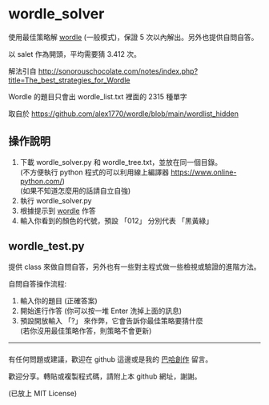 # wordle_solver
使用最佳策略解 [wordle](https://www.nytimes.com/games/wordle/index.html) (一般模式)，保證 5 次以內解出。另外也提供自問自答。

以 salet 作為開頭，平均需要猜 3.412 次。

解法引自
http://sonorouschocolate.com/notes/index.php?title=The_best_strategies_for_Wordle

Wordle 的題目只會出 wordle_list.txt 裡面的 2315 種單字

取自於 https://github.com/alex1770/wordle/blob/main/wordlist_hidden

## 操作說明
1. 下載 wordle_solver.py 和 wordle_tree.txt，並放在同一個目錄。
<br> (不方便執行 python 程式的可以利用線上編譯器 https://www.online-python.com/)
<br> (如果不知道怎麼用的話請自立自強)
2. 執行 wordle_solver.py
3. 根據提示到 [wordle](https://www.nytimes.com/games/wordle/index.html) 作答
4. 輸入你看到的顏色的代號，預設 「012」 分別代表 「黑黃綠」

## wordle_test.py
提供 class 來做自問自答，另外也有一些對主程式做一些檢視或驗證的進階方法。

自問自答操作流程:
1. 輸入你的題目 (正確答案)
2. 開始進行作答 (你可以按一堆 Enter 洗掉上面的訊息)
3. 預設開放輸入 「?」 來作弊，它會告訴你最佳策略要猜什麼
<br> (若你沒用最佳策略作答，則策略不會更新)

<hr/>

###
有任何問題或建議，歡迎在 github 這邊或是我的 [巴哈創作](https://home.gamer.com.tw/creationDetail.php?sn=5387568) 留言。

歡迎分享。轉貼或複製程式碼，請附上本 github 網址，謝謝。

(已放上 MIT License)
